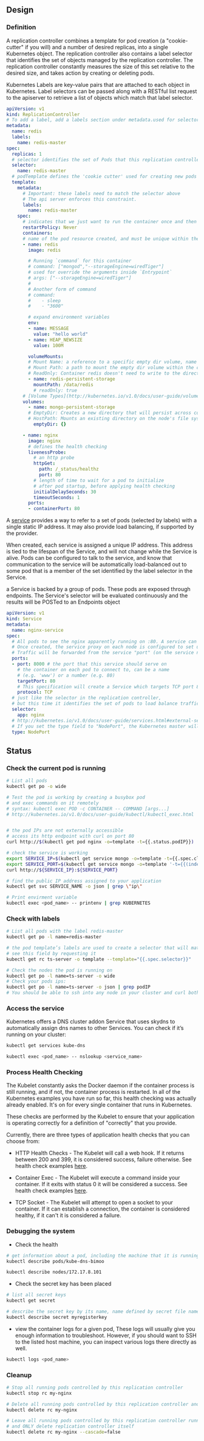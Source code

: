 ## Design

### Definition

A replication controller combines a template for pod creation (a "cookie-cutter" if you will) and a number of desired replicas, into a single Kubernetes object. The replication controller also contains a label selector that identifies the set of objects managed by the replication controller. The replication controller constantly measures the size of this set relative to the desired size, and takes action by creating or deleting pods.

Kubernetes Labels are key-value pairs that are attached to each object in Kubernetes. Label selectors can be passed along with a RESTful list request to the apiserver to retrieve a list of objects which match that label selector.

```yaml
apiVersion: v1
kind: ReplicationController
# To add a label, add a labels section under metadata.used for selectors
metadata:
  name: redis
  labels:
    name: redis-master
spec:
  replicas: 1
  # selector identifies the set of Pods that this replication controller is responsible for managing
  selector:
    name: redis-master
  # podTemplate defines the 'cookie cutter' used for creating new pods when necessary
  template:
    metadata:
      # Important: these labels need to match the selector above
      # The api server enforces this constraint.
      labels:
        name: redis-master
    spec:
      # indicates that we just want to run the container once and then terminate the pod.
      restartPolicy: Never
      containers:
      # name of the pod resource created, and must be unique within the cluster
      - name: redis
        image: redis

        # Running `command` for this container
        # command: ["mongod","--storageEngine=wiredTiger"]
        # used for override the arguments inside `Entrypoint`
        # args: ["--storageEngine=wiredTiger"]
        #
        # Another form of command
        # command:
        #    - sleep
        #    - "3600"

        # expand environment variables
        env:
        - name: MESSAGE
          value: "hello world"
        - name: HEAP_NEWSIZE
          value: 100M

        volumeMounts:
        # Mount Name: a reference to a specific empty dir volume, name must match the volume name below
        # Mount Path: a path to mount the empty dir volume within the container
        # ReadOnly: Container redis doesn't need to write to the directory, most used to share with another container with volume
        - name: redis-persistent-storage
          mountPath: /data/redis
          # readOnly: true
      # [Volume Types](http://kubernetes.io/v1.0/docs/user-guide/volumes.html)
      volumes:
        - name: mongo-persistent-storage
        # EmptyDir: Creates a new directory that will persist across container failures and restarts.
        # HostPath: Mounts an existing directory on the node's file system (e.g. /var/logs).
          emptyDir: {}

      - name: nginx
        image: nginx
        # defines the health checking
        livenessProbe:
          # an http probe
          httpGet:
            path: /_status/healthz
            port: 80
          # length of time to wait for a pod to initialize
          # after pod startup, before applying health checking
          initialDelaySeconds: 30
          timeoutSeconds: 1
        ports:
        - containerPort: 80
```

A [service](http://kubernetes.io/v1.0/docs/user-guide/services.html) provides a way to refer to a set of pods (selected by labels) with a single static IP address. It may also provide load balancing, if supported by the provider.

When created, each service is assigned a unique IP address. This address is tied to the lifespan of the Service, and will not change while the Service is alive. Pods can be configured to talk to the service, and know that communication to the service will be automatically load-balanced out to some pod that is a member of the set identified by the label selector in the Service.

a Service is backed by a group of pods. These pods are exposed through endpoints. The Service's selector will be evaluated continuously and the results will be POSTed to an Endpoints object

```yaml
apiVersion: v1
kind: Service
metadata:
  name: nginx-service
spec:
  # All pods to see the nginx apparently running on :80. A service can map an incoming port to any targetPort in the backend pod.
  # Once created, the service proxy on each node is configured to set up a proxy on the specified port (in this case port 8000).
  # Traffic will be forwarded from the service "port" (on the service node) to the targetPort on the pod that the service listens to.
  ports:
  - port: 8000 # the port that this service should serve on
    # the container on each pod to connect to, can be a name
    # (e.g. 'www') or a number (e.g. 80)
    targetPort: 80
    # This specification will create a Service which targets TCP port 80 on any Pod with the app=nginx label, and expose it on an abstracted Service port (targetPort: is the port the container accepts traffic on, port: is the abstracted Service port, which can be any port other pods use to access the Service)
    protocol: TCP
  # just like the selector in the replication controller,
  # but this time it identifies the set of pods to load balance traffic to.
  selector:
    app: nginx
  # http://kubernetes.io/v1.0/docs/user-guide/services.html#external-services
  # If you set the type field to "NodePort", the Kubernetes master will allocate a port from a flag-configured range (default: 30000-32767), and each node will proxy that port (the same port number on every node) into your Service. That port will be reported in your Service's spec.ports[*].nodePort field.
  type: NodePort
```

## Status

### Check the current pod is running

```bash
# List all pods
kubectl get po -o wide

# Test the pod is working by creating a busybox pod
# and exec commands on it remotely
# syntax: kubectl exec POD -c CONTAINER -- COMMAND [args...]
# http://kubernetes.io/v1.0/docs/user-guide/kubectl/kubectl_exec.html


# the pod IPs are not externally accessible
# access its http endpoint with curl on port 80
curl http://$(kubectl get pod nginx -o=template -t={{.status.podIP}})

# check the service is working
export SERVICE_IP=$(kubectl get service mongo -o=template -t={{.spec.clusterIP}})
export SERVICE_PORT=$(kubectl get service mongo -o=template '-t={{(index .spec.ports 0).port}}')
curl http://${SERVICE_IP}:${SERVICE_PORT}

# find the public IP address assigned to your application
kubectl get svc SERVICE_NAME -o json | grep \"ip\"

# Print envirment variable
kubectl exec <pod_name> -- printenv | grep KUBERNETES
```

### Check with labels

```bash
# List all pods with the label redis-master
kubectl get po -l name=redis-master

# the pod template’s labels are used to create a selector that will match pods carrying those labels
# see this field by requesting it
kubectl get rc ts-server -o template --template="{{.spec.selector}}"

# Check the nodes the pod is running on
kubectl get po -l name=ts-server -o wide
# Check your pods ips:
kubectl get po -l name=ts-server -o json | grep podIP
# You should be able to ssh into any node in your cluster and curl both ips. Note that the containers are not using port 80 on the node, nor are there any special NAT rules to route traffic to the pod. This means you can run multiple nginx pods on the same node all using the same containerPort and access them from any other pod or node in your cluster using ip. Like Docker, ports can still be published to the host node's interface(s), but the need for this is radically diminished because of the networking model.
```

### Access the service

Kubernetes offers a DNS cluster addon Service that uses skydns to automatically assign dns names to other Services. You can check if it’s running on your cluster:

```bash
kubectl get services kube-dns

kubectl exec <pod_name> -- nslookup <service_name>
```

### Process Health Checking

The Kubelet constantly asks the Docker daemon if the container process is still running, and if not, the container process is restarted. In all of the Kubernetes examples you have run so far, this health checking was actually already enabled. It's on for every single container that runs in Kubernetes.

These checks are performed by the Kubelet to ensure that your application is operating correctly for a definition of "correctly" that you provide.

Currently, there are three types of application health checks that you can choose from:

- HTTP Health Checks - The Kubelet will call a web hook. If it returns between 200 and 399, it is considered success, failure otherwise. See health check examples [here](http://kubernetes.io/v1.0/docs/user-guide/liveness/).

- Container Exec - The Kubelet will execute a command inside your container. If it exits with status 0 it will be considered a success. See health check examples [here](http://kubernetes.io/v1.0/docs/user-guide/liveness/).

- TCP Socket - The Kubelet will attempt to open a socket to your container. If it can establish a connection, the container is considered healthy, if it can't it is considered a failure.


### Debugging the system

- Check the health

```bash
# get information about a pod, including the machine that it is running on
kubectl describe pods/kube-dns-bimoo

kubectl describe nodes/172.17.8.101
```

- Check the secret key has been placed

```bash
# list all secret keys
kubectl get secret

# describe the secret key by its name, name defined by secret file name field
kubectl describe secret myregisterkey
```

- view the container logs for a given pod, These logs will usually give you enough information to troubleshoot.
However, if you should want to SSH to the listed host machine, you can inspect various logs there directly as well.

```bash
kubectl logs <pod_name>
```

### Cleanup

```bash
# Stop all running pods controlled by this replication controller
kubectl stop rc my-nginx

# Delete all running pods controlled by this replication controller and itself
kubectl delete rc my-nginx

# Leave all running pods controlled by this replication controller running
# and ONLY delete replication controller itself
kubectl delete rc my-nginx --cascade=false
```
